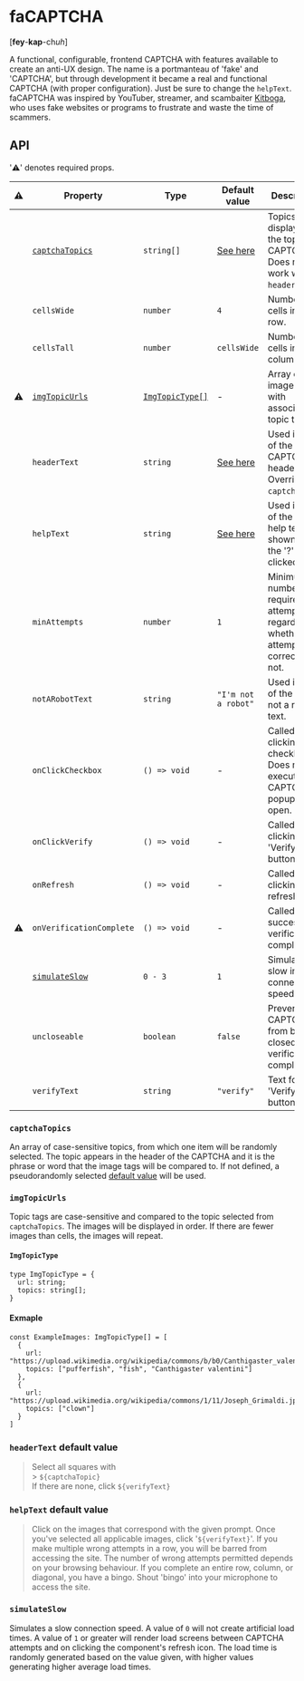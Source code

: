 # faCAPTCHA

[**fey**-**kap**-ch*uh*]

A functional, configurable, frontend CAPTCHA with features available to create an anti-UX design. The name is a portmanteau of 'fake' and 'CAPTCHA', but through development it became a real and functional CAPTCHA (with proper configuration). Just be sure to change the `helpText`. faCAPTCHA was inspired by YouTuber, streamer, and scambaiter [Kitboga](https://www.youtube.com/c/KitbogaShow), who uses fake websites or programs to frustrate and waste the time of scammers.

## API

'⚠️' denotes required props.

| ⚠️  | Property                          | Type                              | Default value    | Description   |
| --- | --------------------------------- | --------------------------------- | ---------------- | ------------- |
|     | [`captchaTopics`](#captchatopics) | `string[]`                        | [See here](https://github.com/dylandbl/faCAPTCHA/blob/main/src/lib/utils/stringsToFind.ts) | Topics displayed at the top of the CAPTCHA. Does not work with `headerText`. |
|     | `cellsWide`                       | `number`                          | `4`              | Number of cells in each row.                                                                |
|     | `cellsTall`                       | `number`                          | `cellsWide`      | Number of cells in each column. |
| ⚠️  | [`imgTopicUrls`](#imgtopicurls)   | [`ImgTopicType[]`](#imgtopictype) | -                | Array of image URLs with associated topic tags. |
|     | `headerText`                      | `string`                          | [See here](#headertext-default-value) | Used in place of the CAPTCHA header text. Overrides `captchaTopic`. |
|     | `helpText`                        | `string`                          | [See here](#helptext-default-value) | Used in place of the default help text, shown when the '?' icon is clicked. |
|     | `minAttempts`                     | `number`                          | `1`                                                                                        | Minimum number of required attempts, regardless of whether the attempts are correct or not. |
|     | `notARobotText`                   | `string`                          | `"I'm not a robot"` | Used in place of the "I'm not a robot" text.                                                |
|     | `onClickCheckbox`                 | `() => void`                      | -                                                                                          | Called on clicking the checkbox. Does not execute if the CAPTCHA popup is open.             |
|     | `onClickVerify`                   | `() => void`                      | -                                                                                          | Called on clicking the 'Verify' button.                                                     |
|     | `onRefresh`                       | `() => void`                      | -                                                                                          | Called on clicking the refresh icon.                                                        |
| ⚠️  | `onVerificationComplete`          | `() => void`                      | -                | Called on successful verification completion. |
|     | [`simulateSlow`](#simulateslow)   | `0 - 3`                           | `1`              | Simulates a slow internet connection speed. |
|     | `uncloseable`                     | `boolean`                          | `false`          | Prevents the CAPTCHA from being closed until verification is complete. |
|     | `verifyText`                      | `string`                          | `"verify"`       | Text for the 'Verify' button. |

### `captchaTopics`

An array of case-sensitive topics, from which one item will be randomly selected. The topic appears in the header of the CAPTCHA and it is the phrase or word that the image tags will be compared to. If not defined, a pseudorandomly selected [default value](https://github.com/dylandbl/faCAPTCHA/blob/main/src/lib/utils/stringsToFind.ts) will be used.

### `imgTopicUrls`

Topic tags are case-sensitive and compared to the topic selected from `captchaTopics`. The images will be displayed in order. If there are fewer images than cells, the images will repeat.

#### `ImgTopicType`

```TS
type ImgTopicType = {
  url: string;
  topics: string[];
}
```

#### Exmaple

```TS
const ExampleImages: ImgTopicType[] = [
  {
    url: "https://upload.wikimedia.org/wikipedia/commons/b/b0/Canthigaster_valentini_1.jpg",
    topics: ["pufferfish", "fish", "Canthigaster valentini"]
  },
  {
    url: "https://upload.wikimedia.org/wikipedia/commons/1/11/Joseph_Grimaldi.jpg",
    topics: ["clown"]
  }
]
```

### `headerText` default value

> Select all squares with <br> > `${captchaTopic}` <br>
> If there are none, click `${verifyText}` <br>

### `helpText` default value

> Click on the images that correspond with the given prompt. Once you've selected all applicable images, click '`${verifyText}`'. If you make multiple wrong attempts in a row, you will be barred from accessing the site. The number of wrong attempts permitted depends on your browsing behaviour. If you complete an entire row, column, or diagonal, you have a bingo. Shout 'bingo' into your microphone to access the site.

### `simulateSlow`

Simulates a slow connection speed. A value of `0` will not create artificial load times. A value of `1` or greater will render load screens between CAPTCHA attempts and on clicking the component's refresh icon. The load time is randomly generated based on the value given, with higher values generating higher average load times.
